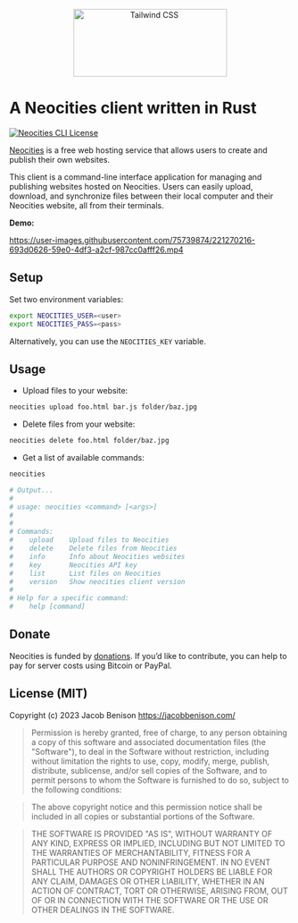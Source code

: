 <p align="center">
  <a href="https://jacobbenison.com/">
    <picture>
      <source media="(prefers-color-scheme: dark)" srcset="https://user-images.githubusercontent.com/75739874/220756778-26348fde-148f-4383-859c-8624d3de955d.png">
      <source media="(prefers-color-scheme: light)" srcset="https://user-images.githubusercontent.com/75739874/220756757-7204f7eb-2d3d-4c8e-a449-b294ac851304.png">
      <img alt="Tailwind CSS" src="https://user-images.githubusercontent.com/75739874/220756757-7204f7eb-2d3d-4c8e-a449-b294ac851304.png" width="275" height="121" style="max-width: 100%;">
    </picture>
  </a>
</p>

# A Neocities client written in Rust

[![Neocities CLI License](https://img.shields.io/github/license/ge3224/neocities)](https://github.com/ge3224/neocities/blob/main/LICENSE.md)

[Neocities](https://neocities.org/) is a free web hosting service that allows users to create and publish their own websites. 

This client is a command-line interface application for managing and publishing websites hosted on Neocities. Users can easily upload, download, and
synchronize files between their local computer and their Neocities website, all from their terminals.

**Demo:**

https://user-images.githubusercontent.com/75739874/221270216-693d0626-59e0-4df3-a2cf-987cc0afff26.mp4

<!--## Installation-->

 <!--- [ ]  TODO-->

## Setup

Set two environment variables:

```bash
export NEOCITIES_USER=<user>
export NEOCITIES_PASS=<pass>
```

Alternatively, you can use the `NEOCITIES_KEY` variable.

## Usage

- Upload files to your website:

```bash
neocities upload foo.html bar.js folder/baz.jpg
```

- Delete files from your website:

```bash
neocities delete foo.html folder/baz.jpg
```

- Get a list of available commands:

```bash
neocities

# Output...
#
# usage: neocities <command> [<args>]
# 
# 
# Commands:
#    upload    Upload files to Neocities
#    delete    Delete files from Neocities
#    info      Info about Neocities websites
#    key       Neocities API key
#    list      List files on Neocities
#    version   Show neocities client version
# 
# Help for a specific command:
#    help [command]
```

## Donate

Neocities is funded by [donations](https://neocities.org/donate). If you’d like to contribute, you can help to pay for server costs using Bitcoin or PayPal.

## License (MIT)

Copyright (c) 2023 Jacob Benison https://jacobbenison.com/

> Permission is hereby granted, free of charge, to any person obtaining a copy
> of this software and associated documentation files (the "Software"), to deal
> in the Software without restriction, including without limitation the rights
> to use, copy, modify, merge, publish, distribute, sublicense, and/or sell
> copies of the Software, and to permit persons to whom the Software is
> furnished to do so, subject to the following conditions:

> The above copyright notice and this permission notice shall be included in all
> copies or substantial portions of the Software.

> THE SOFTWARE IS PROVIDED "AS IS", WITHOUT WARRANTY OF ANY KIND, EXPRESS OR
> IMPLIED, INCLUDING BUT NOT LIMITED TO THE WARRANTIES OF MERCHANTABILITY,
> FITNESS FOR A PARTICULAR PURPOSE AND NONINFRINGEMENT. IN NO EVENT SHALL THE
> AUTHORS OR COPYRIGHT HOLDERS BE LIABLE FOR ANY CLAIM, DAMAGES OR OTHER
> LIABILITY, WHETHER IN AN ACTION OF CONTRACT, TORT OR OTHERWISE, ARISING FROM,
> OUT OF OR IN CONNECTION WITH THE SOFTWARE OR THE USE OR OTHER DEALINGS IN THE
> SOFTWARE.
